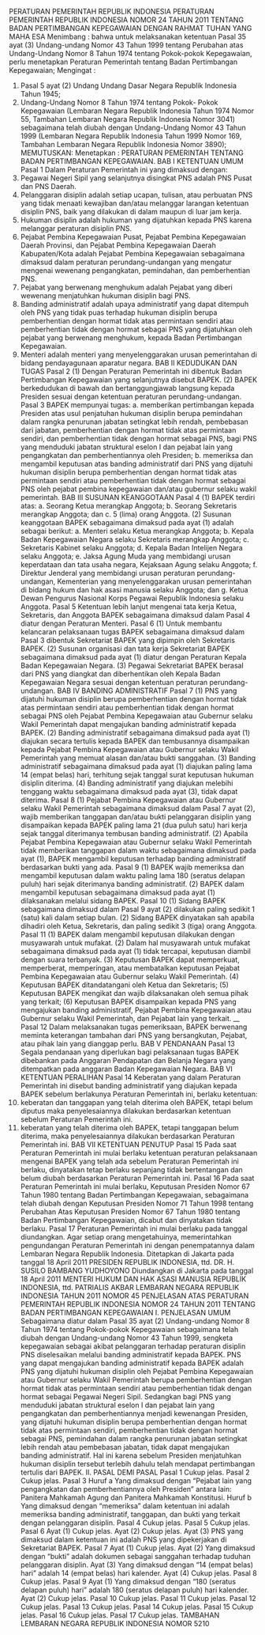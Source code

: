  PERATURAN PEMERINTAH REPUBLIK INDONESIA PERATURAN PEMERINTAH REPUBLIK INDONESIA NOMOR 24 TAHUN 2011 TENTANG BADAN PERTIMBANGAN KEPEGAWAIAN
DENGAN RAHMAT TUHAN YANG MAHA ESA
Menimbang :
 bahwa untuk melaksanakan ketentuan Pasal 35 ayat (3) Undang-undang Nomor 43 Tahun 1999 tentang Perubahan atas Undang-Undang Nomor 8 Tahun 1974 tentang Pokok-pokok Kepegawaian, perlu menetapkan Peraturan Pemerintah tentang Badan Pertimbangan Kepegawaian;
Mengingat :

1. Pasal 5 ayat (2) Undang Undang Dasar Negara Republik Indonesia Tahun 1945;
2. Undang-Undang Nomor 8 Tahun 1974 tentang Pokok- Pokok Kepegawaian (Lembaran Negara Republik Indonesia Tahun 1974 Nomor 55, Tambahan Lembaran Negara Republik Indonesia Nomor 3041) sebagaimana telah diubah dengan Undang-Undang Nomor 43 Tahun 1999 (Lembaran Negara Republik Indonesia Tahun 1999 Nomor 169, Tambahan Lembaran Negara Republik Indonesia Nomor 3890);
MEMUTUSKAN:
 Menetapkan : PERATURAN PEMERINTAH TENTANG BADAN PERTIMBANGAN KEPEGAWAIAN.
BAB I KETENTUAN UMUM
Pasal 1
Dalam Peraturan Pemerintah ini yang dimaksud dengan:
1. Pegawai Negeri Sipil yang selanjutnya disingkat PNS adalah PNS Pusat dan PNS Daerah.
2. Pelanggaran disiplin adalah setiap ucapan, tulisan, atau perbuatan PNS yang tidak menaati kewajiban dan/atau melanggar larangan ketentuan disiplin PNS, baik yang dilakukan di dalam maupun di luar jam kerja.
3. Hukuman disiplin adalah hukuman yang dijatuhkan kepada PNS karena melanggar peraturan disiplin PNS.
4. Pejabat Pembina Kepegawaian Pusat, Pejabat Pembina Kepegawaian Daerah Provinsi, dan Pejabat Pembina Kepegawaian Daerah Kabupaten/Kota adalah Pejabat Pembina Kepegawaian sebagaimana dimaksud dalam peraturan perundang-undangan yang mengatur mengenai wewenang pengangkatan, pemindahan, dan pemberhentian PNS.
5. Pejabat yang berwenang menghukum adalah Pejabat yang diberi wewenang menjatuhkan hukuman disiplin bagi PNS.
6. Banding administratif adalah upaya administratif yang dapat ditempuh oleh PNS yang tidak puas terhadap hukuman disiplin berupa pemberhentian dengan hormat tidak atas permintaan sendiri atau pemberhentian tidak dengan hormat sebagai PNS yang dijatuhkan oleh pejabat yang berwenang menghukum, kepada Badan Pertimbangan Kepegawaian.
7. Menteri adalah menteri yang menyelenggarakan urusan pemerintahan di bidang pendayagunaan aparatur negara.
BAB II KEDUDUKAN DAN TUGAS
Pasal 2
(1) Dengan Peraturan Pemerintah ini dibentuk Badan Pertimbangan Kepegawaian yang selanjutnya disebut BAPEK.
(2) BAPEK berkedudukan di bawah dan bertanggungjawab langsung kepada Presiden sesuai dengan ketentuan peraturan perundang-undangan.
Pasal 3
BAPEK mempunyai tugas:
a. memberikan pertimbangan kepada Presiden atas usul penjatuhan hukuman disiplin berupa pemindahan dalam rangka penurunan jabatan setingkat lebih rendah, pembebasan dari jabatan, pemberhentian dengan hormat tidak atas permintaan sendiri, dan pemberhentian tidak dengan hormat sebagai PNS, bagi PNS yang menduduki jabatan struktural eselon I dan pejabat lain yang pengangkatan dan pemberhentiannya oleh Presiden;
b. memeriksa dan mengambil keputusan atas banding administratif dari PNS yang dijatuhi hukuman disiplin berupa pemberhentian dengan hormat tidak atas permintaan sendiri atau pemberhentian tidak dengan hormat sebagai PNS oleh pejabat pembina kepegawaian dan/atau gubernur selaku wakil pemerintah.
BAB III SUSUNAN KEANGGOTAAN
Pasal 4
(1) BAPEK terdiri atas:
a. Seorang Ketua merangkap Anggota;
b. Seorang Sekretaris merangkap Anggota; dan
c. 5 (lima) orang Anggota.
(2) Susunan keanggotaan BAPEK sebagaimana dimaksud pada ayat (1) adalah sebagai berikut:
a. Menteri selaku Ketua merangkap Anggota;
b. Kepala Badan Kepegawaian Negara selaku Sekretaris merangkap Anggota;
c. Sekretaris Kabinet selaku Anggota;
d. Kepala Badan Intelijen Negara selaku Anggota;
e. Jaksa Agung Muda yang membidangi urusan keperdataan dan tata usaha negara, Kejaksaan Agung selaku Anggota;
f. Direktur Jenderal yang membidangi urusan peraturan perundang-undangan, Kementerian yang menyelenggarakan urusan pemerintahan di bidang hukum dan hak asasi manusia selaku Anggota; dan
g. Ketua Dewan Pengurus Nasional Korps Pegawai Republik Indonesia selaku Anggota.
Pasal 5
Ketentuan lebih lanjut mengenai tata kerja Ketua, Sekretaris, dan Anggota BAPEK sebagaimana dimaksud dalam Pasal 4 diatur dengan Peraturan Menteri.
Pasal 6
(1) Untuk membantu kelancaran pelaksanaan tugas BAPEK sebagaimana dimaksud dalam Pasal 3 dibentuk Sekretariat BAPEK yang dipimpin oleh Sekretaris BAPEK.
(2) Susunan organisasi dan tata kerja Sekretariat BAPEK sebagaimana dimaksud pada ayat (1) diatur dengan Peraturan Kepala Badan Kepegawaian Negara.
(3) Pegawai Sekretariat BAPEK berasal dari PNS yang diangkat dan diberhentikan oleh Kepala Badan Kepegawaian Negara sesuai dengan ketentuan peraturan perundang-undangan.
BAB IV BANDING ADMINISTRATIF
Pasal 7
(1) PNS yang dijatuhi hukuman disiplin berupa pemberhentian dengan hormat tidak atas permintaan sendiri atau pemberhentian tidak dengan hormat sebagai PNS oleh Pejabat Pembina Kepegawaian atau Gubernur selaku Wakil Pemerintah dapat mengajukan banding administratif kepada BAPEK.
(2) Banding administratif sebagaimana dimaksud pada ayat (1) diajukan secara tertulis kepada BAPEK dan tembusannya disampaikan kepada Pejabat Pembina Kepegawaian atau Gubernur selaku Wakil Pemerintah yang memuat alasan dan/atau bukti sanggahan.
(3) Banding administratif sebagaimana dimaksud pada ayat (1) diajukan paling lama 14 (empat belas) hari, terhitung sejak tanggal surat keputusan hukuman disiplin diterima.
(4) Banding administratif yang diajukan melebihi tenggang waktu sebagaimana dimaksud pada ayat (3), tidak dapat diterima.
Pasal 8
(1) Pejabat Pembina Kepegawaian atau Gubernur selaku Wakil Pemerintah sebagaimana dimaksud dalam Pasal 7 ayat (2), wajib memberikan tanggapan dan/atau bukti pelanggaran disiplin yang disampaikan kepada BAPEK paling lama 21 (dua puluh satu) hari kerja sejak tanggal diterimanya tembusan banding administratif.
(2) Apabila Pejabat Pembina Kepegawaian atau Gubernur selaku Wakil Pemerintah tidak memberikan tanggapan dalam waktu sebagaimana dimaksud pada ayat (1), BAPEK mengambil keputusan terhadap banding administratif berdasarkan bukti yang ada.
Pasal 9
(1) BAPEK wajib memeriksa dan mengambil keputusan dalam waktu paling lama 180 (seratus delapan puluh) hari sejak diterimanya banding administratif.
(2) BAPEK dalam mengambil keputusan sebagaimana dimaksud pada ayat (1) dilaksanakan melalui sidang BAPEK.
Pasal 10
(1) Sidang BAPEK sebagaimana dimaksud dalam Pasal 9 ayat (2) dilakukan paling sedikit 1 (satu) kali dalam setiap bulan.
(2) Sidang BAPEK dinyatakan sah apabila dihadiri oleh Ketua, Sekretaris, dan paling sedikit 3 (tiga) orang Anggota.
Pasal 11
(1) BAPEK dalam mengambil keputusan dilakukan dengan musyawarah untuk mufakat.
(2) Dalam hal musyawarah untuk mufakat sebagaimana dimaksud pada ayat (1) tidak tercapai, keputusan diambil dengan suara terbanyak.
(3) Keputusan BAPEK dapat memperkuat, memperberat, memperingan, atau membatalkan keputusan Pejabat Pembina Kepegawaian atau Gubernur selaku Wakil Pemerintah.
(4) Keputusan BAPEK ditandatangani oleh Ketua dan Sekretaris;
(5) Keputusan BAPEK mengikat dan wajib dilaksanakan oleh semua pihak yang terkait;
(6) Keputusan BAPEK disampaikan kepada PNS yang mengajukan banding administratif, Pejabat Pembina Kepegawaian atau Gubernur selaku Wakil Pemerintah, dan Pejabat lain yang terkait. __
Pasal 12
Dalam melaksanakan tugas pemeriksaan, BAPEK berwenang meminta keterangan tambahan dari PNS yang bersangkutan, Pejabat, atau pihak lain yang dianggap perlu.
BAB V PENDANAAN
Pasal 13
Segala pendanaan yang diperlukan bagi pelaksanaan tugas BAPEK dibebankan pada Anggaran Pendapatan dan Belanja Negara yang ditempatkan pada anggaran Badan Kepegawaian Negara.
BAB VI KETENTUAN PERALIHAN
Pasal 14
Keberatan yang dalam Peraturan Pemerintah ini disebut banding administratif yang diajukan kepada BAPEK sebelum berlakunya Peraturan Pemerintah ini, berlaku ketentuan:
1. keberatan dan tanggapan yang telah diterima oleh BAPEK, tetapi belum diputus maka penyelesaiannya dilakukan berdasarkan ketentuan sebelum Peraturan Pemerintah ini.
2. keberatan yang telah diterima oleh BAPEK, tetapi tanggapan belum diterima, maka penyelesaiannya dilakukan berdasarkan Peraturan Pemerintah ini.
BAB VII KETENTUAN PENUTUP
Pasal 15
Pada saat Peraturan Pemerintah ini mulai berlaku ketentuan peraturan pelaksanaan mengenai BAPEK yang telah ada sebelum Peraturan Pemerintah ini berlaku, dinyatakan tetap berlaku sepanjang tidak bertentangan dan belum diubah berdasarkan Peraturan Pemerintah ini.
Pasal 16
Pada saat Peraturan Pemerintah ini mulai berlaku, Keputusan Presiden Nomor 67 Tahun 1980 tentang Badan Pertimbangan Kepegawaian, sebagaimana telah diubah dengan Keputusan Presiden Nomor 71 Tahun 1998 tentang Perubahan Atas Keputusan Presiden Nomor 67 Tahun 1980 tentang Badan Pertimbangan Kepegawaian, dicabut dan dinyatakan tidak berlaku.
Pasal 17
Peraturan Pemerintah ini mulai berlaku pada tanggal diundangkan.
Agar setiap orang mengetahuinya, memerintahkan pengundangan Peraturan Pemerintah ini dengan penempatannya dalam Lembaran Negara Republik Indonesia. Ditetapkan di Jakarta pada tanggal 18 April 2011 PRESIDEN REPUBLIK INDONESIA, ttd. DR. H. SUSILO BAMBANG YUDHOYONO Diundangkan di Jakarta pada tanggal 18 April 2011 MENTERI HUKUM DAN HAK ASASI MANUSIA REPUBLIK INDONESIA, ttd. PATRIALIS AKBAR LEMBARAN NEGARA REPUBLIK INDONESIA TAHUN 2011 NOMOR 45 PENJELASAN ATAS PERATURAN PEMERINTAH REPUBLIK INDONESIA NOMOR 24 TAHUN 2011 TENTANG BADAN PERTIMBANGAN KEPEGAWAIAN I. PENJELASAN UMUM Sebagaimana diatur dalam Pasal 35 ayat (2) Undang-undang Nomor 8 Tahun 1974 tentang Pokok-pokok Kepegawaian sebagaimana telah diubah dengan Undang-undang Nomor 43 Tahun 1999, sengketa kepegawaian sebagai akibat pelanggaran terhadap peraturan disiplin PNS diselesaikan melalui banding administratif kepada BAPEK. PNS yang dapat mengajukan banding administratif kepada BAPEK adalah PNS yang dijatuhi hukuman disiplin oleh Pejabat Pembina Kepegawaian atau Gubernur selaku Wakil Pemerintah berupa pemberhentian dengan hormat tidak atas permintaan sendiri atau pemberhentian tidak dengan hormat sebagai Pegawai Negeri Sipil. Sedangkan bagi PNS yang menduduki jabatan struktural eselon I dan pejabat lain yang pengangkatan dan pemberhentiannya menjadi kewenangan Presiden, yang dijatuhi hukuman disiplin berupa pemberhentian dengan hormat tidak atas permintaan sendiri, pemberhentian tidak dengan hormat sebagai PNS, pemindahan dalam rangka penurunan jabatan setingkat lebih rendah atau pembebasan jabatan, tidak dapat mengajukan banding administratif. Hal ini karena sebelum Presiden menjatuhkan hukuman disiplin tersebut terlebih dahulu telah mendapat pertimbangan tertulis dari BAPEK. II. PASAL DEMI PASAL
Pasal 1
Cukup jelas.
Pasal 2
Cukup jelas.
Pasal 3
Huruf a Yang dimaksud dengan “Pejabat lain yang pengangkatan dan pemberhentiannya oleh Presiden” antara lain: Panitera Mahkamah Agung dan Panitera Mahkamah Konstitusi. Huruf b Yang dimaksud dengan “memeriksa” dalam ketentuan ini adalah memeriksa banding administratif, tanggapan, dan bukti yang terkait dengan pelanggaran disiplin.
Pasal 4
Cukup jelas.
Pasal 5
Cukup jelas.
Pasal 6
Ayat (1) Cukup jelas. Ayat (2) Cukup jelas. Ayat (3) PNS yang dimaksud dalam ketentuan ini adalah PNS yang dipekerjakan di Sekretariat BAPEK.
Pasal 7
Ayat (1) Cukup jelas. Ayat (2) Yang dimaksud dengan “bukti” adalah dokumen sebagai sanggahan terhadap tuduhan pelanggaran disiplin. Ayat (3) Yang dimaksud dengan “14 (empat belas) hari” adalah 14 (empat belas) hari kalender. Ayat (4) Cukup jelas.
Pasal 8
Cukup jelas.
Pasal 9
Ayat (1) Yang dimaksud dengan “180 (seratus delapan puluh) hari” adalah 180 (seratus delapan puluh) hari kalender. Ayat (2) Cukup jelas.
Pasal 10
Cukup jelas.
Pasal 11
Cukup jelas.
Pasal 12
Cukup jelas.
Pasal 13
Cukup jelas.
Pasal 14
Cukup jelas.
Pasal 15
Cukup jelas.
Pasal 16
Cukup jelas.
Pasal 17
Cukup jelas. TAMBAHAN LEMBARAN NEGARA REPUBLIK INDONESIA NOMOR 5210
